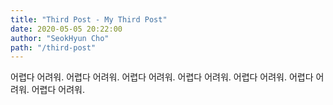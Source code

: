 ```yaml
---
title: "Third Post - My Third Post"
date: 2020-05-05 20:22:00
author: "SeokHyun Cho"
path: "/third-post"
---
```


어렵다 어려워. 어렵다 어려워. 어렵다 어려워. 어렵다 어려워. 어렵다 어려워. 어렵다 어려워. 어렵다 어려워.

